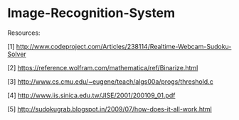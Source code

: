 Image-Recognition-System
========================
 Resources:
 
 [1] http://www.codeproject.com/Articles/238114/Realtime-Webcam-Sudoku-Solver
 
 [2] https://reference.wolfram.com/mathematica/ref/Binarize.html
 
 [3] http://www.cs.cmu.edu/~eugene/teach/algs00a/progs/threshold.c
 
 [4] http://www.iis.sinica.edu.tw/JISE/2001/200109_01.pdf
 
 [5] http://sudokugrab.blogspot.in/2009/07/how-does-it-all-work.html
